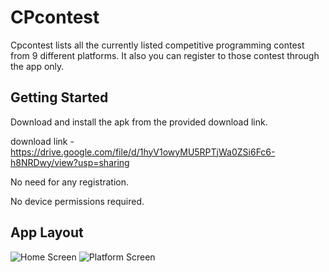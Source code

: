 # CPcontest

Cpcontest lists all the currently listed competitive programming contest from 9 different platforms.
It also you can register to those contest through the app only.

## Getting Started

Download and install the apk from the provided download link.

download link - https://drive.google.com/file/d/1hyV1owyMU5RPTjWa0ZSi6Fc6-h8NRDwy/view?usp=sharing

No need for any registration.

No device permissions required.

## App Layout

![Home Screen](https://github.com/Avi-nash5/CPcontest-flutter-app/blob/master/Screenshot_20200718-023724.jpg)
![Platform Screen](https://github.com/Avi-nash5/CPcontest-flutter-app/blob/master/Screenshot_20200718-023715.jpg)
